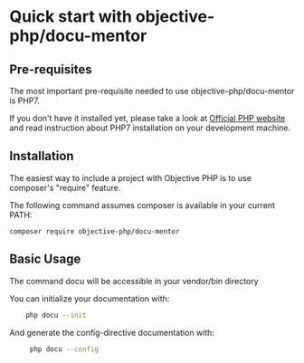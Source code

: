 Quick start with objective-php/docu-mentor
==================================

Pre-requisites
--------------

The most important pre-requisite needed to use objective-php/docu-mentor is PHP7.

If you don\'t have it installed yet, please take a look at [Official PHP
website] and read instruction about PHP7 installation on your
development machine.

Installation
------------

The easiest way to include a project with Objective PHP is to use
composer\'s \"require\" feature.

The following command assumes composer is available in your current
PATH:

    composer require objective-php/docu-mentor

Basic Usage
-----------

The command docu will be accessible in your vendor/bin directory

You can initialize your documentation with:
 ``` bash
     php docu --init
 ```
 And generate the config-directive documentation with:
 ``` bash
      php docu --config 
 ```  

  [Official PHP website]: http://www.php.net 
